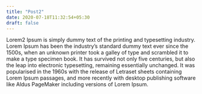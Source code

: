 ```yaml
---
title: "Post2"
date: 2020-07-18T11:32:54+05:30
draft: false
---
```

Lorem2 Ipsum is simply dummy text of the printing and typesetting industry. Lorem Ipsum has been the industry’s standard dummy text ever since the 1500s, <!--more--> when an unknown printer took a galley of type and scrambled it to make a type specimen book. It has survived not only five centuries, but also the leap into electronic typesetting, remaining essentially unchanged. It was popularised in the 1960s with the release of Letraset sheets containing Lorem Ipsum passages, and more recently with desktop publishing software like Aldus PageMaker including versions of Lorem Ipsum.


